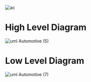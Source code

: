 
![ac](https://user-images.githubusercontent.com/98829237/165143448-4b75c2e3-a339-488c-8551-ee41f2455050.png)

# High Level Diagram
![uml Automotive (5)](https://user-images.githubusercontent.com/98815258/166186431-9fa63cf9-6895-46fb-8143-a4e264f7befd.jpeg)


# Low Level Diagram
![uml Automotive (7)](https://user-images.githubusercontent.com/98815258/166186396-9cd6a69f-e844-446e-97f1-5249e1df19d5.jpeg)
